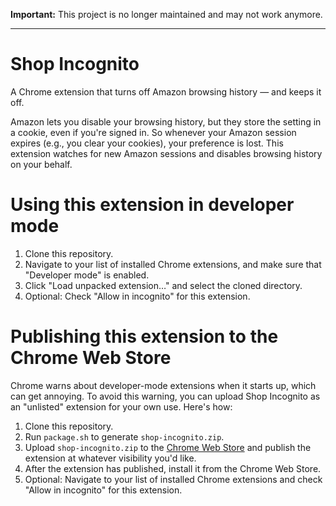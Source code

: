 **Important:** This project is no longer maintained and may not work anymore.
* * *

Shop Incognito
==============
A Chrome extension that turns off Amazon browsing history &mdash; and keeps it off.

Amazon lets you disable your browsing history, but they store the setting in a cookie, even if you're signed in. So whenever your Amazon session expires (e.g., you clear your cookies), your preference is lost. This extension watches for new Amazon sessions and disables browsing history on your behalf.

# Using this extension in developer mode
1. Clone this repository.
2. Navigate to your list of installed Chrome extensions, and make sure that "Developer mode" is enabled.
3. Click "Load unpacked extension&hellip;" and select the cloned directory.
4. Optional: Check "Allow in incognito" for this extension.

# Publishing this extension to the Chrome Web Store
Chrome warns about developer-mode extensions when it starts up, which can get annoying. To avoid this warning, you can upload Shop Incognito as an "unlisted" extension for your own use. Here's how:

1. Clone this repository.
2. Run `package.sh` to generate `shop-incognito.zip`.
3. Upload `shop-incognito.zip` to the [Chrome Web Store](https://chrome.google.com/webstore/developer/dashboard) and publish the extension at whatever visibility you'd like.
4. After the extension has published, install it from the Chrome Web Store.
5. Optional: Navigate to your list of installed Chrome extensions and check "Allow in incognito" for this extension.
